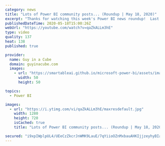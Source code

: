```yaml
---
category: news
title: "Lots of Power BI community posts... (Roundup | May 18, 2020)"
excerpt: "Thanks for watching this week's Power BI news roundup!  Last weeks roundup: https://guyinacu.be/roundup179 2 Minute Tuesday: https://guyinacu.be/copyquery Patrick's tech video: https://guyinacu.be/datepicker Adam's tech video: https://guyinacu.be/matrixkpis  🔴 Live Replay: https://guyinacu.be/35WURjU"
publishedDateTime: 2020-05-18T15:00:26Z
webUrl: "https://youtube.com/watch?v=qaZkALLm3hE"
type: video
quality: 137
heat: 138
published: true

provider:
  name: Guy in a Cube
  domain: guyinacube.com
  images:
    - url: "https://smartableai.github.io/microsoft-power-bi/assets/images/organizations/guyinacube.com-50x50.jpg"
      width: 50
      height: 50

topics:
  - Power BI

images:
  - url: "https://i.ytimg.com/vi/qaZkALLm3hE/maxresdefault.jpg"
    width: 1280
    height: 720
    isCached: true
    title: "Lots of Power BI community posts... (Roundup | May 18, 2020)"

secured: "i9xpIWplpUL4/UEeCzZkcrJnWMK9LauE/7qYiioOZnMxbauAHKIjjzeyhyBIamyw0/d6qdDRsogVUhksEi4RYV6XhdkYwokCh+rZgVa5owMToLLtYYPYYX0T9m9EKI/9cWxM2xPSi1LrbT9brlKl+bC732hA8x/K5geFu3J5IvZyiNi+DCxOgh716MoBa6AUkyV4bvlfOyOEJQkzGR/nvH466oG79Z66FRwYUhpoJBfeckHPcaI6tq09n2qsMNDL1zPND/TcVKmSItjmoArgQYBL/0/M5Y3i3meVybo8XDK/Iq1tnx+a19AXcSO84GPUmQW+COPpWw1sRhNgKscR8Q==;iBXoPQwZhNegsUa8Xfk1lQ=="
---
```


